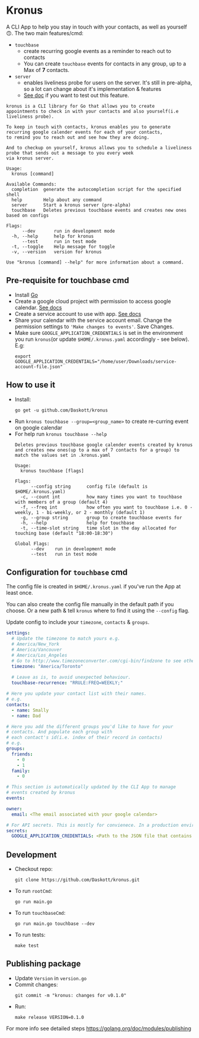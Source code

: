 # Kronus
A CLI App to help you stay in touch with your contacts, as well as yourself 🙃. The two main features/cmd:
- `touchbase` 
  - create recurring google events as a reminder to reach out to contacts
  - You can create `touchbase` events for contacts in any group, up to a Max of **7** contacts.
- `server` 
  - enables liveliness probe for users on the server. It's still in pre-alpha, so a lot can change about it's implementation & features
  - [See doc](Server.md) if you want to test out this feature.

```
kronus is a CLI library for Go that allows you to create
appointments to check in with your contacts and also yourself(i.e liveliness probe).

To keep in touch with contacts, kronus enables you to generate recurring google calender events for each of your contacts,
to remind you to reach out and see how they are doing.

And to checkup on yourself, kronus allows you to schedule a liveliness probe that sends out a message to you every week
via kronus server.

Usage:
  kronus [command]

Available Commands:
  completion  generate the autocompletion script for the specified shell
  help        Help about any command
  server      Start a kronus server (pre-alpha)
  touchbase   Deletes previous touchbase events and creates new ones based on configs

Flags:
      --dev       run in development mode
  -h, --help      help for kronus
      --test      run in test mode
  -t, --toggle    Help message for toggle
  -v, --version   version for kronus

Use "kronus [command] --help" for more information about a command.
  ```

## Pre-requisite for touchbase cmd
- Install [Go](https://golang.org/dl/)
- Create a google cloud project with permission to access google calendar. [See docs](https://cloud.google.com/resource-manager/docs/creating-managing-projects)
- Create a service account to use with app. [See docs](https://cloud.google.com/iam/docs/creating-managing-service-accounts)
- Share your calendar with the service account email. Change the permission settings to `'Make changes to events'`. Save Changes.
- Make sure `GOOGLE_APPLICATION_CREDENTIALS` is set in the environment you run `kronus`(or update `$HOME/.kronus.yaml` accordingly - see below). E.g:
  ```
  export GOOGLE_APPLICATION_CREDENTIALS="/home/user/Downloads/service-account-file.json"
  ```

## How to use it
- Install:
  ```
  go get -u github.com/Daskott/kronus
  ```
- Run `kronus touchbase --group=<group_name>` to create re-curring event on google calendar
- For help run `kronus touchbase --help`
  ```
  Deletes previous touchbase google calender events created by kronus
  and creates new ones(up to a max of 7 contacts for a group) to match the values set in .kronus.yaml

  Usage:
    kronus touchbase [flags]

  Flags:
        --config string      config file (default is $HOME/.kronus.yaml)
    -c, --count int          how many times you want to touchbase with members of a group (default 4)
    -f, --freq int           how often you want to touchbase i.e. 0 - weekly, 1 - bi-weekly, or 2 - monthly (default 1)
    -g, --group string       group to create touchbase events for
    -h, --help               help for touchbase
    -t, --time-slot string   time slot in the day allocated for touching base (default "18:00-18:30")

  Global Flags:
        --dev    run in development mode
        --test   run in test mode
  ```

## Configuration for `touchbase` cmd
The config file is created in `$HOME/.kronus.yaml` if you've run the App at least once.

You can also create the config file manually in the default path if you choose. Or a new path & tell `kronus` where to find it using the `--config` flag.

Update config to include your `timezone`, `contacts` & `groups`. 
  ```yml
  settings:
    # Update the timezone to match yours e.g.
    # America/New_York
    # America/Vancouver
    # America/Los_Angeles
    # Go to http://www.timezoneconverter.com/cgi-bin/findzone to see others.
    timezone: "America/Toronto"
    
    # Leave as is, to avoid unexpected behaviour. 
    touchbase-recurrence: "RRULE:FREQ=WEEKLY;"

  # Here you update your contact list with their names.
  # e.g.
  contacts:
    - name: Smally
    - name: Dad

  # Here you add the different groups you'd like to have for your
  # contacts. And populate each group with 
  # each contact's id(i.e. index of their record in contacts)
  # e.g. 
  groups:
    friends:
      - 0
      - 1
    family:
      - 0

  # This section is automatically updated by the CLI App to manage
  # events created by kronus
  events:

  owner:
    email: <The email associated with your google calendar>
  
  # For API secrets. This is mostly for convienece. In a production environment, pass GOOGLE_APPLICATION_CREDENTIALS directly into the env and kronus will override whatever is in here.
  secrets:
    GOOGLE_APPLICATION_CREDENTIALS: <Path to the JSON file that contains your service account key>
  ```

## Development
- Checkout repo: 
  ```
  git clone https://github.com/Daskott/kronus.git
  ```
- To run `rootCmd`: 
  ```
  go run main.go
  ```
- To run `touchbaseCmd`: 
  ```
  go run main.go touchbase --dev
  ```
- To run tests: 
  ```
  make test
  ```

## Publishing package
* Update `Version` in `version.go`
* Commit changes:
  ```
  git commit -m "kronus: changes for v0.1.0"
  ```
* Run:
  ```
  make release VERSION=0.1.0
  ```
For more info see detailed steps https://golang.org/doc/modules/publishing
